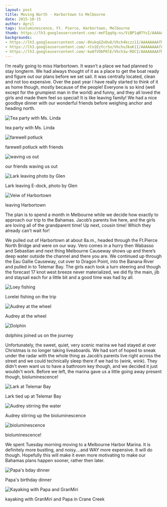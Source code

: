 ```yaml
---
layout: post
title: Moving North - Harbortown to Melbourne
date: 2015-10-15
author: April
tags: bioluminescence, Ft. Pierce, Harbortown, Melbourne
thumb: https://lh3.googleusercontent.com/-meFIqqVg-ns/ViBP1qN7YxI/AAAAAAAAfNc/NAya-rDU2dA/s640/blogger-image--1596854342.jpg
backgrounds:
- https://lh3.googleusercontent.com/-8VukqGZnDu8/Vhch4kczz1I/AAAAAAAAfMQ/Y2HfpKYrODM/s640/blogger-image-253255767.jpg
- https://lh3.googleusercontent.com/-rCn1EzYcrSo/VhchuJkoK1I/AAAAAAAAfLw/AlA1icOKzac/s640/blogger-image--529358272.jpg
- https://lh3.googleusercontent.com/-kw8fVObP0lE/Vhch1w-ROCI/AAAAAAAAfMI/5qFv20Q-4b8/s640/blogger-image--419005586.jpg
---
```


I’m really going to miss Harbortown. It wasn’t a place we had planned to stay longterm. We had always thought of it as a place to get the boat ready and figure out our plans before we set sail. It was centrally located, clean and not too expensive. Over the past year I have really started to think of it as home though, mostly because of the people! Everyone is so kind (well except for the grumpiest man in the world) and funny, and they all loved the girls and made them feel so special! It is like leaving family! We had a nice goodbye dinner with our wonderful friends before weighing anchor and heading north.

![Tea party with Ms. Linda](https://lh3.googleusercontent.com/-wo9fKIIz1DQ/ViBT0EnsklI/AAAAAAAAfNo/R0wQmiEHObE/s640/blogger-image-390972252.jpg)

tea party with Ms. Linda

![farewell potluck](https://lh3.googleusercontent.com/-pP9VVhk77fE/Vhchd-iyJGI/AAAAAAAAfLo/ciGlPUF_9w0/s640/blogger-image-124392673.jpg)

farewell potluck with friends

![waving us out](https://lh3.googleusercontent.com/-sYM0XLr6eBw/VhchTDDBnZI/AAAAAAAAfLI/0IGk0dS9aF0/s640/blogger-image-2109133752.jpg)

our friends waving us out

![Lark leaving photo by Glen](https://lh3.googleusercontent.com/-meFIqqVg-ns/ViBP1qN7YxI/AAAAAAAAfNc/NAya-rDU2dA/s640/blogger-image--1596854342.jpg)

Lark leaving E-dock, photo by Glen

![Veiw of Harbortown](https://lh3.googleusercontent.com/-Izph9xi8sG8/VhchbCxAxSI/AAAAAAAAfLg/ofP_YqUhHvc/s640/blogger-image-1309650388.jpg)

leaving Harbortown


The plan is to spend a month in Melbourne while we decide how exactly to approach our trip to the Bahamas. Jacob’s parents live here, and the girls are loving all of the grandparent time! Up next, cousin time! Which they already can’t wait for! 

We pulled out of Harbortown at about 8a.m., headed through the Ft.Pierce North Bridge and were on our way.  Vero comes in a hurry then Wabasso and Sebastian and next thing Melbourne Causeway shows up and there’s deep water outside the channel and there you are.  We continued up through the Eau Gallie Causeway, cut over to Dragon Point, into the Banana River and pulled in to Telemar Bay.  The girls each took a turn steering and though the forecast 17 knot west breeze never materialized, we did fly the main, jib and staysail each for a little bit and a good time was had by all.

![Loey fishing](https://lh3.googleusercontent.com/-rCn1EzYcrSo/VhchuJkoK1I/AAAAAAAAfLw/AlA1icOKzac/s640/blogger-image--529358272.jpg)

Lorelei fishing on the trip

![Audrey at the wheel](https://lh3.googleusercontent.com/-8VukqGZnDu8/Vhch4kczz1I/AAAAAAAAfMQ/Y2HfpKYrODM/s640/blogger-image-253255767.jpg)

Audrey at the wheel

![Dolphin](https://lh3.googleusercontent.com/-UPcehxqBKQg/Vhchwz-snRI/AAAAAAAAfL4/mMmgzgHwvxk/s640/blogger-image-261495291.jpg)

dolphins joined us on the journey


Unfortunately, the sweet, quiet, very scenic marina we had stayed at over Christmas is no longer taking liveaboards. We had sort of hoped to sneak under the radar with the whole thing as Jacob’s parents live right across the street and we could technically sleep there if we had to (wink, wink). They didn’t even want us to have a bathroom key though, and we decided it just wouldn’t work. Before we left, the marina gave us a little going away present though, bioluminescence! 

![Lark at Telemar Bay](https://lh3.googleusercontent.com/-kw8fVObP0lE/Vhch1w-ROCI/AAAAAAAAfMI/5qFv20Q-4b8/s640/blogger-image--419005586.jpg)

Lark tied up at Telemar Bay

![Audrey stirring the water](https://lh3.googleusercontent.com/-iUfUlt-eM9I/VhchzQyS2nI/AAAAAAAAfMA/uNg7QrVFkyk/s640/blogger-image-1141617742.jpg)

Audrey stirring up the bioluminescence

![bioluminescence](https://lh3.googleusercontent.com/-X4p1m2eZefo/Vhch-VFSc4I/AAAAAAAAfMg/ArnQjvOM9i4/s640/blogger-image--1472837168.jpg)

bioluminescence!

We spent Tuesday morning moving to a Melbourne Harbor Marina. It is definitely more bustling, and noisy….and WAY more expensive. It will do though. Hopefully this will make it even more motivating to make our Bahamas plans happen sooner, rather then later. 

![Papa's bday dinner](https://lh3.googleusercontent.com/-ErKUiFN3RC0/VhchVvCICzI/AAAAAAAAfLQ/Jf2BqgQ52HI/s640/blogger-image--1018145367.jpg)

Papa's birthday dinner

![Kayaking with Papa and GranMiri](https://lh3.googleusercontent.com/-qjDCxTjrp6E/Vhch7gvF4gI/AAAAAAAAfMY/nr6K-d4cTuo/s640/blogger-image--2058067208.jpg)

kayaking with GranMiri and Papa in Crane Creek
